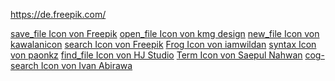 https://de.freepik.com/

<a href="https://de.freepik.com/search">save_file Icon von Freepik</a>
<a href="https://de.freepik.com/search">open_file Icon von kmg design</a>
<a href="https://de.freepik.com/search">new_file Icon von kawalanicon</a>
<a href="https://de.freepik.com/search">search Icon von Freepik</a>
<a href="https://de.freepik.com/icon/frog">Frog Icon von iamwildan</a>
<a href="https://de.freepik.com/search">syntax Icon von paonkz</a>
<a href="https://de.freepik.com/icon/ordner-durchsuchen_12105582#fromView=search&page=1&position=83&uuid=aa12f069-d06b-485b-beb1-162e7ace0ea1">find_file Icon von HJ Studio</a>
<a href="https://de.freepik.com/icon/netz_14627642#fromView=search&page=1&position=3&uuid=baf20764-801e-4612-b3a0-9e5ae7b4b044">Term Icon von Saepul Nahwan</a>
<a href="https://de.freepik.com/search">cog-search Icon von Ivan Abirawa</a>